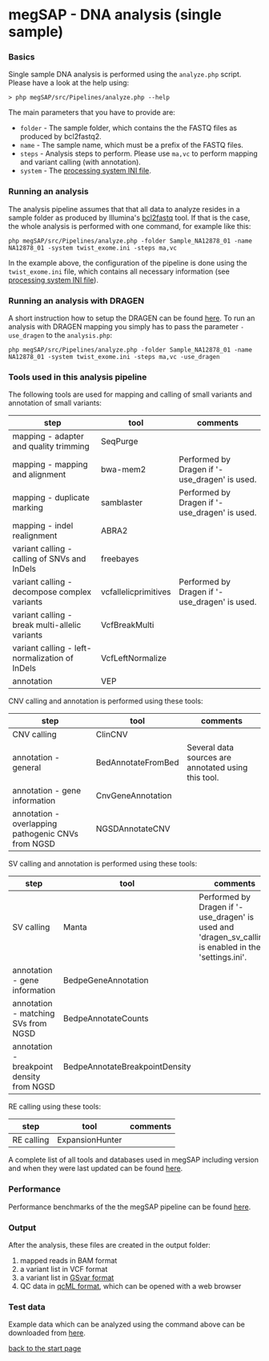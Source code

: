 # megSAP - DNA analysis (single sample)

### Basics

Single sample DNA analysis is performed using the `analyze.php` script.  
Please have a look at the help using:

	> php megSAP/src/Pipelines/analyze.php --help

The main parameters that you have to provide are:

* `folder` - The sample folder, which contains the the FASTQ files as produced by bcl2fastq2.
* `name` - The sample name, which must be a prefix of the FASTQ files.
* `steps` -  Analysis steps to perform. Please use `ma,vc` to perform mapping and variant calling (with annotation).
* `system` - The [processing system INI file](processing_system_ini_file.md).

### Running an analysis

The analysis pipeline assumes that that all data to analyze resides in a sample folder as produced by Illumina's [bcl2fastq](http://support.illumina.com/sequencing/sequencing_software/bcl2fastq-conversion-software.html) tool. If that is the case, the whole analysis is performed with one command, for example like this:

	php megSAP/src/Pipelines/analyze.php -folder Sample_NA12878_01 -name NA12878_01 -system twist_exome.ini -steps ma,vc

In the example above, the configuration of the pipeline is done using the `twist_exome.ini` file, which contains all necessary information (see [processing system INI file](processing_system_ini_file.md)).

### Running an analysis with DRAGEN

A short instruction how to setup the DRAGEN can be found [here](setup_dragen.md).
To run an analysis with DRAGEN mapping you simply has to pass the parameter `-use_dragen` to the `analysis.php`: 

	php megSAP/src/Pipelines/analyze.php -folder Sample_NA12878_01 -name NA12878_01 -system twist_exome.ini -steps ma,vc -use_dragen

### Tools used in this analysis pipeline

The following tools are used for mapping and calling of small variants and annotation of small variants:

| step                                           | tool                 | comments                                         |
|------------------------------------------------|----------------------|--------------------------------------------------|
| mapping - adapter and quality trimming         | SeqPurge             |                                                  |
| mapping - mapping and alignment                | bwa-mem2             | Performed by Dragen if '-use_dragen' is used.    |
| mapping - duplicate marking                    | samblaster           | Performed by Dragen if '-use_dragen' is used.    |
| mapping - indel realignment                    | ABRA2                |                                                  |
| variant calling - calling of SNVs and InDels   | freebayes            |                                                  |
| variant calling - decompose complex variants   | vcfallelicprimitives | Performed by Dragen if '-use_dragen' is used.    |
| variant calling - break multi-allelic variants | VcfBreakMulti        |                                                  |
| variant calling - left-normalization of InDels | VcfLeftNormalize     |                                                  |
| annotation                                     | VEP                  |                                                  |

CNV calling and annotation is performed using these tools:

| step                                               | tool                 | comments                                            |
|----------------------------------------------------|----------------------|-----------------------------------------------------|
| CNV calling                                        | ClinCNV              |                                                     |
| annotation - general                               | BedAnnotateFromBed   | Several data sources are annotated using this tool. |
| annotation - gene information                      | CnvGeneAnnotation    |                                                     |
| annotation - overlapping pathogenic CNVs from NGSD | NGSDAnnotateCNV      |                                                     |

SV calling and annotation is performed using these tools:

| step                                      | tool                            | comments                                                                                                  |
|-------------------------------------------|---------------------------------|-----------------------------------------------------------------------------------------------------------|
| SV calling                                | Manta                           | Performed by Dragen if '-use_dragen' is used and 'dragen_sv_calling' is enabled in the 'settings.ini'.    |
| annotation - gene information             | BedpeGeneAnnotation             |                                                                                                           |
| annotation - matching SVs from NGSD       | BedpeAnnotateCounts             |                                                                                                           |
| annotation - breakpoint density from NGSD | BedpeAnnotateBreakpointDensity  |                                                                                                           |

RE calling using these tools:

| step                                      | tool                            | comments                                            |
|-------------------------------------------|---------------------------------|-----------------------------------------------------|
| RE calling                                | ExpansionHunter                 |                                                     |


A complete list of all tools and databases used in megSAP including version and when they were last updated can be found [here](update_overview.md).

### Performance

Performance benchmarks of the the megSAP pipeline can be found [here](performance.md).

### Output

After the analysis, these files are created in the output folder:

1. mapped reads in BAM format  
2. a variant list in VCF format
3. a variant list in [GSvar format](https://github.com/imgag/ngs-bits/tree/master/doc/GSvar/gsvar_format.md)
4. QC data in [qcML format](https://www.ncbi.nlm.nih.gov/pubmed/24760958), which can be opened with a web browser

### Test data

Example data which can be analyzed using the command above can be downloaded from [here](https://megsap.de/download/examples/NA12878_01.zip).

[back to the start page](../README.md)
